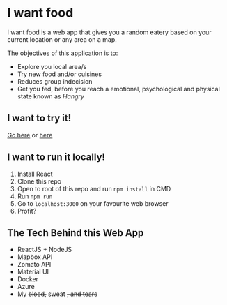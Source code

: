 # I want food

I want food is a web app that gives you a random eatery based on your current location or any area on a map.

The objectives of this application is to:
* Explore you local area/s
* Try new food and/or cuisines
* Reduces group indecision
* Get you fed, before you reach a emotional, psychological and physical state known as *Hangry*

## I want to try it!

[Go here](https://ireallywantfood.azurewebsites.net) or [here](https://irwf.tofoo.co/)

## I want to run it locally!

1. Install React
2. Clone this repo
3. Open to root of this repo and run ```npm install``` in CMD
4. Run ```npm run```
4. Go to ```localhost:3000``` on your favourite web browser
5. Profit?

## The Tech Behind this Web App

* ReactJS + NodeJS
* Mapbox API
* Zomato API
* Material UI
* Docker
* Azure
* My ~~blood,~~ sweat ~~, and tears~~
